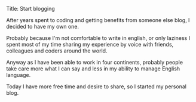 Title: Start blogging

After years spent to coding and getting benefits from someone else blog,
I decided to have my own one.

<!-- PELICAN_END_SUMMARY -->

Probably because I'm not comfortable to write in english, 
or only laziness I spent most of my time sharing my experience by voice with friends, 
colleagues and coders around the world.

Anyway as I have been able to work in four continents, 
probably people take care more what I can say and less in my ability to 
manage English language.

Today I have more free time and desire to share, so I started my personal blog.
